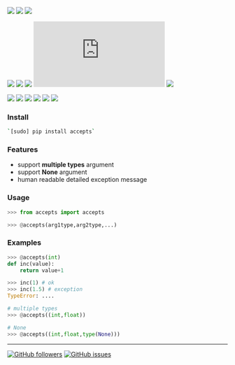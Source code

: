 [![](https://img.shields.io/badge/language-Python-blue.svg?maxAge=604800)]()
[![](https://img.shields.io/pypi/pyversions/accepts.svg?maxAge=86400)](https://pypi.org/pypi/accepts/)
[![](https://img.shields.io/pypi/v/accepts.svg?maxAge=86400)](https://pypi.org/pypi/accepts)

[![](https://www.codefactor.io/repository/github/looking-for-a-job/accepts.py/badge)](https://www.codefactor.io/repository/github/looking-for-a-job/accepts.py)
[![](https://codeclimate.com/github/looking-for-a-job/accepts.py/badges/gpa.svg)](https://codeclimate.com/github/looking-for-a-job/accepts.py)
[![](https://img.shields.io/scrutinizer/g/looking-for-a-job/accepts.py.svg)](https://scrutinizer-ci.com/g/looking-for-a-job/accepts.py/)
[![](https://bettercodehub.com/edge/badge/looking-for-a-job/accepts.py?branch=master)](https://bettercodehub.com/results/looking-for-a-job/accepts.py)
[![](https://sonarcloud.io/api/project_badges/measure?project=accepts.py&metric=code_smells)](https://sonarcloud.io/dashboard?id=accepts.py)

[![](https://codecov.io/gh/looking-for-a-job/accepts.py/branch/master/graph/badge.svg)](https://codecov.io/gh/looking-for-a-job/accepts.py)
[![](https://semaphoreci.com/api/v1/looking-for-a-job/accepts-py/branches/master/badge.svg)](https://semaphoreci.com/looking-for-a-job/accepts-py)
[![](https://scrutinizer-ci.com/g/looking-for-a-job/accepts.py/badges/build.png?b=master)](https://scrutinizer-ci.com/g/looking-for-a-job/accepts.py/)
[![](https://api.travis-ci.org/looking-for-a-job/accepts.py.svg?branch=master)](https://travis-ci.org/looking-for-a-job/accepts.py/)
[![](https://sonarcloud.io/api/project_badges/measure?project=accepts.py&metric=security_rating)](https://sonarcloud.io/dashboard?id=accepts.py)
[![](https://sonarcloud.io/api/project_badges/measure?project=accepts.py&metric=vulnerabilities)](https://sonarcloud.io/dashboard?id=accepts.py)

### Install

```bash
`[sudo] pip install accepts`
```

### Features

*	support **multiple types** argument
*	support **None** argument
*	human readable detailed exception message

### Usage

```python
>>> from accepts import accepts

>>> @accepts(arg1type,arg2type,...)
```

### Examples

```python
>>> @accepts(int)
def inc(value):
	return value+1

>>> inc(1) # ok
>>> inc(1.5) # exception
TypeError: ....

# multiple types
>>> @accepts((int,float))

# None
>>> @accepts((int,float,type(None)))
```


----
[![GitHub followers](https://img.shields.io/github/followers/looking-for-a-job.svg?style=social&label=Follow&maxAge=86400)](https://github.com/looking-for-a-job)
[![GitHub issues](https://img.shields.io/github/issues/looking-for-a-job/accepts.py.svg?maxAge=86400)](https://github.com/looking-for-a-job/accepts.py/issues)

